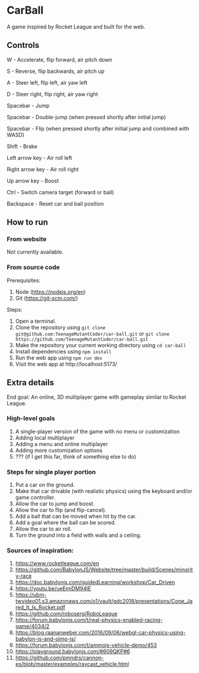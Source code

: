 # CarBall

A game inspired by Rocket League and built for the web.

## Controls

W - Accelerate, flip forward, air pitch down

S - Reverse, flip backwards, air pitch up

A - Steer left, flip left, air yaw left

D - Steer right, flip right, air yaw right

Spacebar - Jump

Spacebar - Double-jump (when pressed shortly after initial jump)

Spacebar - Flip (when pressed shortly after initial jump and combined with WASD)

Shift - Brake

Left arrow key - Air roll left

Right arrow key - Air roll right

Up arrow key - Boost

Ctrl - Switch camera target (forward or ball)

Backspace - Reset car and ball position

## How to run

### From website

Not currently available.

### From source code

Prerequisites:
1. Node (https://nodejs.org/en)
2. Git (https://git-scm.com/)

Steps:
1. Open a terminal.
2. Clone the repository using `git clone git@github.com:TeenageMutantCoder/car-ball.git` or `git clone https://github.com/TeenageMutantCoder/car-ball.git`
3. Make the repository your current working directory using `cd car-ball`
4. Install dependencies using `npm install`
5. Run the web app using `npm run dev`
5. Visit the web app at http://localhost:5173/ 

## Extra details

End goal: An online, 3D multiplayer game with gameplay similar to Rocket League.

### High-level goals

1. A single-player version of the game with no menu or customization
2. Adding local multiplayer
3. Adding a menu and online multiplayer
4. Adding more customization options
5. ??? (if I get this far, think of something else to do)

### Steps for single player portion

1. Put a car on the ground.
2. Make that car drivable (with realistic physics) using the keyboard and/or game controller.
3. Allow the car to jump and boost.
4. Allow the car to flip (and flip-cancel).
5. Add a ball that can be moved when hit by the car.
6. Add a goal where the ball can be scored.
7. Allow the car to air roll.
8. Turn the ground into a field with walls and a ceiling.

### Sources of inspiration:

1. https://www.rocketleague.com/en
2. https://github.com/BabylonJS/Website/tree/master/build/Scenes/minority-race
3. https://doc.babylonjs.com/guidedLearning/workshop/Car_Driven
4. https://youtu.be/ueEmiDM94IE
5. https://ubm-twvideo01.s3.amazonaws.com/o1/vault/gdc2018/presentations/Cone_Jared_It_Is_Rocket.pdf
6. https://github.com/roboserg/RoboLeague
7. https://forum.babylonjs.com/t/real-physics-enabled-racing-game/4034/2
8. https://blog.raananweber.com/2016/09/06/webgl-car-physics-using-babylon-js-and-oimo-js/
9. https://forum.babylonjs.com/t/ammojs-vehicle-demo/453
10. https://playground.babylonjs.com/#609QKP#6
11. https://github.com/pmndrs/cannon-es/blob/master/examples/raycast_vehicle.html
